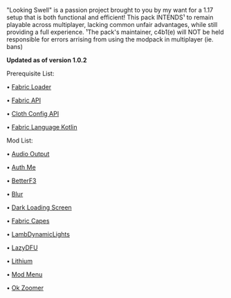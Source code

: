 "Looking Swell" is a passion project brought to you by my want for a 1.17 setup that is both functional and efficient! This pack INTENDS¹ to remain playable across multiplayer, lacking common unfair advantages, while still providing a full experience.
¹The pack's maintainer, c4b1(e) will NOT be held responsible for errors arrising from using the modpack in multiplayer (ie. bans)

**Updated as of version 1.0.2**

Prerequisite List:

• [Fabric Loader](https://fabricmc.net/)

• [Fabric API](https://www.curseforge.com/minecraft/mc-mods/fabric-api)

• [Cloth Config API](https://www.curseforge.com/minecraft/mc-mods/cloth-config)

• [Fabric Language Kotlin](https://www.curseforge.com/minecraft/mc-mods/fabric-language-kotlin)

Mod List:

• [Audio Output](https://www.curseforge.com/minecraft/mc-mods/audio-output)

• [Auth Me](https://www.curseforge.com/minecraft/mc-mods/auth-me)

• [BetterF3](https://www.curseforge.com/minecraft/mc-mods/betterf3)

• [Blur](https://www.curseforge.com/minecraft/mc-mods/blur-fabric)

• [Dark Loading Screen](https://www.curseforge.com/minecraft/mc-mods/dark-loading-screen)

• [Fabric Capes](https://www.curseforge.com/minecraft/mc-mods/capes)

• [LambDynamicLights](https://www.curseforge.com/minecraft/mc-mods/lambdynamiclights)

• [LazyDFU](https://www.curseforge.com/minecraft/mc-mods/lazydfu)

• [Lithium](https://www.curseforge.com/minecraft/mc-mods/lithium)

• [Mod Menu](https://www.curseforge.com/minecraft/mc-mods/modmenu)

• [Ok Zoomer](https://www.curseforge.com/minecraft/mc-mods/ok-zoomer)
